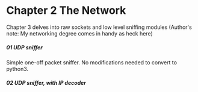 # Chapter 2 The Network

Chapter 3 delves into raw sockets and low level sniffing modules (Author's note: My networking 
degree comes in handy as heck here)

##### 01 UDP sniffer
Simple one-off packet sniffer. No modifications needed to convert to python3. 

##### 02 UDP sniffer, with IP decoder
